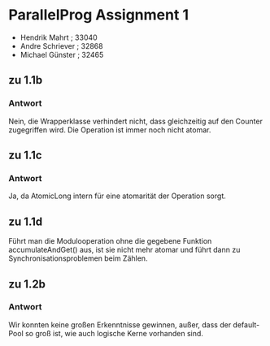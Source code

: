 # ParallelProg Assignment 1

- Hendrik Mahrt ; 33040
- Andre Schriever ; 32868
- Michael Günster ; 32465


## zu 1.1b
### Antwort
Nein, die Wrapperklasse verhindert nicht, dass gleichzeitig auf den Counter zugegriffen wird. 
Die Operation ist immer noch nicht atomar.

## zu 1.1c
### Antwort
Ja, da AtomicLong intern für eine atomarität der Operation sorgt.

## zu 1.1d
Führt man die Modulooperation ohne die gegebene Funktion accumulateAndGet() aus, ist sie nicht mehr atomar und 
führt dann zu Synchronisationsproblemen beim Zählen.


## zu 1.2b
### Antwort
Wir konnten keine großen Erkenntnisse gewinnen, außer, dass der default-Pool
so groß ist, wie auch logische Kerne vorhanden sind.



